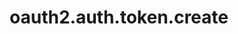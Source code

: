 ---
layout: SpecialLayout
title: oauth2.auth.token.create
description: Endpoint description...
api: oauth2
schema: oauth2.auth.token
operationId: oauth2.auth.token.create
operation: post
method: create
authLevel: SECRET
authRoles: Any
---